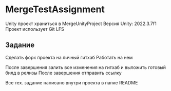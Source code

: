 # MergeTestAssignment

Unity проект храниться в MergeUnityProject
Версия Unity: 2022.3.7f1
Проект использует Git LFS

## Задание

Сделать форк проекта на личный гитхаб
Работать на нем

После завершения залить все изменения на гитхаб и выложить готовый билд в релизы
После завершения отправить ссылку

Все тех. задание написано внутри проекта в папке README

